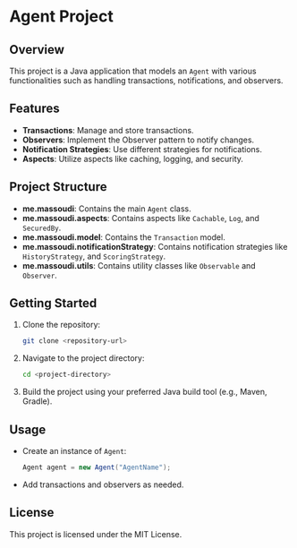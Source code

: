 # Agent Project

## Overview

This project is a Java application that models an `Agent` with various functionalities such as handling transactions, notifications, and observers.

## Features

- **Transactions**: Manage and store transactions.
- **Observers**: Implement the Observer pattern to notify changes.
- **Notification Strategies**: Use different strategies for notifications.
- **Aspects**: Utilize aspects like caching, logging, and security.

## Project Structure

- **me.massoudi**: Contains the main `Agent` class.
- **me.massoudi.aspects**: Contains aspects like `Cachable`, `Log`, and `SecuredBy`.
- **me.massoudi.model**: Contains the `Transaction` model.
- **me.massoudi.notificationStrategy**: Contains notification strategies like `HistoryStrategy`, and `ScoringStrategy`.
- **me.massoudi.utils**: Contains utility classes like `Observable` and `Observer`.

## Getting Started

1. Clone the repository:
   ```sh
   git clone <repository-url>
   ```
2. Navigate to the project directory:
   ```sh
   cd <project-directory>
   ```
3. Build the project using your preferred Java build tool (e.g., Maven, Gradle).

## Usage

- Create an instance of `Agent`:
  ```java
  Agent agent = new Agent("AgentName");
  ```
- Add transactions and observers as needed.

## License

This project is licensed under the MIT License.
